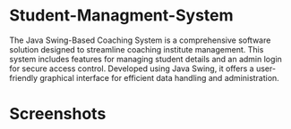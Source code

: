 # Student-Managment-System

The Java Swing-Based Coaching System is a comprehensive software solution designed to streamline coaching institute management. This system includes features for managing student details and an admin login for secure access control. Developed using Java Swing, it offers a user-friendly graphical interface for efficient data handling and administration.

# Screenshots
